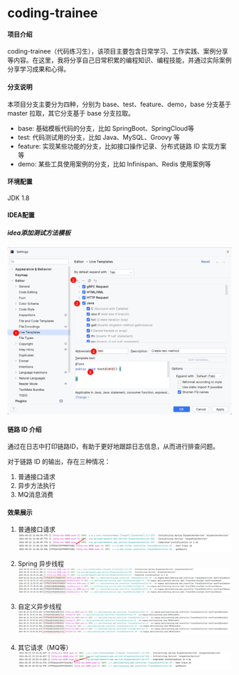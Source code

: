 # coding-trainee

#### 项目介绍
coding-trainee（代码练习生），该项目主要包含日常学习、工作实践、案例分享等内容。在这里，我将分享自己日常积累的编程知识、编程技能，并通过实际案例分享学习成果和心得。

#### 分支说明

本项目分支主要分为四种，分别为 base、test、feature、demo，base 分支基于 master 拉取，其它分支基于 base 分支拉取。
- base: 基础模板代码的分支，比如 SpringBoot、SpringCloud等
- test: 代码测试用的分支，比如 Java、MySQL、Groovy 等
- feature: 实现某些功能的分支，比如接口操作记录、分布式链路 ID 实现方案等
- demo: 某些工具使用案例的分支，比如 Infinispan、Redis 使用案例等

#### 环境配置

JDK 1.8

#### IDEA配置

##### idea添加测试方法模板

![CreateTestMethodTemplate.png](imgs/CreateTestMethodTemplate.png)

#### 链路 ID 介绍

通过在日志中打印链路ID，有助于更好地跟踪日志信息，从而进行排查问题。

对于链路 ID 的输出，存在三种情况：

1. 普通接口请求
2. 异步方法执行
3. MQ消息消费

#### 效果展示

1. 普通接口请求
   ![TraceId_1.png](imgs/TraceId_1.png)

2. Spring 异步线程
   ![TraceId_2.png](imgs/TraceId_2.png)

3. 自定义异步线程
   ![TraceId_3.png](imgs/TraceId_3.png)

4. 其它请求（MQ等）
   ![TraceId_4.png](imgs/TraceId_4.png)